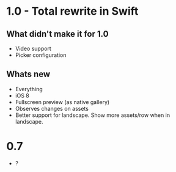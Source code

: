 # 1.0 - Total rewrite in Swift
## What didn't make it for 1.0
* Video support
* Picker configuration
## Whats new
* Everything
* iOS 8
* Fullscreen preview (as native gallery)
* Observes changes on assets
* Better support for landscape. Show more assets/row when in landscape.
# 0.7
* ?
